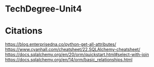 # TechDegree-Unit4

# Citations
https://blog.enterprisedna.co/python-get-all-attributes/
https://www.cyanhall.com/cheatsheet/22.SQLAlchemy-cheatsheet/
https://docs.sqlalchemy.org/en/20/orm/quickstart.html#select-with-join
https://docs.sqlalchemy.org/en/14/orm/basic_relationships.html